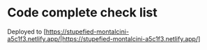 # Code complete check list

Deployed to [https://stupefied-montalcini-a5c1f3.netlify.app/|https://stupefied-montalcini-a5c1f3.netlify.app/]
